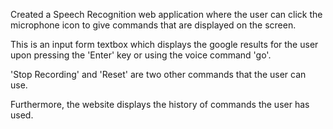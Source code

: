 Created a Speech Recognition web application where the user can click the microphone icon to give commands that are displayed on the screen.

This is an input form textbox which displays the google results for the user upon pressing the 'Enter' key or using the voice command 'go'.

'Stop Recording' and 'Reset' are two other commands that the user can use.

Furthermore, the website displays the history of commands the user has used.   
